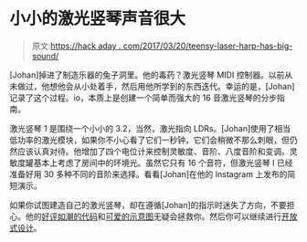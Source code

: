 # 小小的激光竖琴声音很大

> 原文:[https://hack aday . com/2017/03/20/teensy-laser-harp-has-big-sound/](https://hackaday.com/2017/03/20/teensy-laser-harp-has-big-sound/)

[Johan]掉进了制造乐器的兔子洞里。他的毒药？激光竖琴 MIDI 控制器。以前从未做过，他想他会从小处着手，然后用他所学到的东西迭代。幸运的是，[Johan]记录了这个过程。io，本质上是创建一个简单而强大的 16 音激光竖琴的分步指南。

激光竖琴 1 是围绕一个小小的 3.2，当然，激光指向 LDRs。[Johan]使用了相当低功率的激光模块，如果你不小心看了它们一秒钟，它们会稍微不那么刺眼，但仍然应该认真对待。他增加了四个电位计来控制灵敏度、音阶、八度音阶和变调。灵敏度罐基本上考虑了房间中的环境光。虽然它只有 16 个音符，但激光竖琴 I 已经准备好用 30 多种不同的音阶来选择。看看[Johan]在他的 Instagram 上发布的简短演示。

如果你试图建造自己的激光竖琴，却在遵循[Johan]的指示时迷失了方向，不要担心。他的[好评如潮的代码](https://github.com/Trasselfrisyr/laserharp/blob/master/teensy-laser-harp-I/teensy-laser-harp-I.ino)和[可爱的示意图](https://cdn.hackaday.io/files/20208864579072/Laser-Harp-I-schematic.png)无疑会拯救你。然后你可以继续进行[开放式设计](https://hackaday.com/2013/10/30/impressive-laser-harp/)。